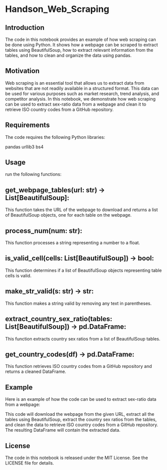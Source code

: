 # Handson_Web_Scraping
## Introduction 
The code in this notebook provides an example of how web scraping can be done using Python. It shows how a webpage can be scraped to extract tables using BeautifulSoup, how to extract relevant information from the tables, and how to clean and organize the data using pandas.

## Motivation
Web scraping is an essential tool that allows us to extract data from websites that are not readily available in a structured format. This data can be used for various purposes such as market research, trend analysis, and competitor analysis. In this notebook, we demonstrate how web scraping can be used to extract sex-ratio data from a webpage and clean it to retrieve ISO country codes from a GitHub repository.

## Requirements
The code requires the following Python libraries:

pandas
urllib3
bs4

## Usage
run the following functions:

## get_webpage_tables(url: str) -> List[BeautifulSoup]: 
This function takes the URL of the webpage to download and returns a list of BeautifulSoup objects, one for each table on the webpage.

## process_num(num: str): 
This function processes a string representing a number to a float.

## is_valid_cell(cells: List[BeautifulSoup]) -> bool: 
This function determines if a list of BeautifulSoup objects representing table cells is valid.

## make_str_valid(s: str) -> str: 
This function makes a string valid by removing any text in parentheses.

## extract_country_sex_ratio(tables: List[BeautifulSoup]) -> pd.DataFrame: 
This function extracts country sex ratios from a list of BeautifulSoup tables.

## get_country_codes(df) -> pd.DataFrame: 
This function retrieves ISO country codes from a GitHub repository and returns a cleaned DataFrame.

## Example
Here is an example of how the code can be used to extract sex-ratio data from a webpage:

This code will download the webpage from the given URL, extract all the tables using BeautifulSoup, extract the country sex ratios from the tables, and clean the data to retrieve ISO country codes from a GitHub repository. The resulting DataFrame will contain the extracted data.

## License
The code in this notebook is released under the MIT License. See the LICENSE file for details.
